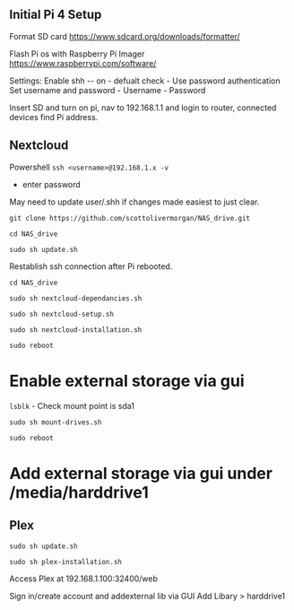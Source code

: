 ## Initial Pi 4 Setup
Format SD card
https://www.sdcard.org/downloads/formatter/

Flash Pi os with Raspberry Pi Imager
https://www.raspberrypi.com/software/

Settings:
Enable shh -- on
    - defualt check - Use password authentication
Set username and password
    - Username <username>
    - Password <password>

Insert SD and turn on pi, nav to 192.168.1.1 and login to router, connected devices find Pi address.

## Nextcloud 

Powershell
``ssh <username>@192.168.1.x -v``
- enter password

May need to update user/.shh if changes made easiest to just clear.

``git clone https://github.com/scottolivermorgan/NAS_drive.git``

``cd NAS_drive``

``sudo sh update.sh``

Restablish ssh connection after Pi rebooted.

``cd NAS_drive``

``sudo sh nextcloud-dependancies.sh``

``sudo sh nextcloud-setup.sh``

``sudo sh nextcloud-installation.sh``

``sudo reboot``

# Enable external storage via gui

``lsblk``     - Check mount point is sda1

``sudo sh mount-drives.sh``

``sudo reboot``

# Add external storage via gui under /media/harddrive1

## Plex

``sudo sh update.sh``

``sudo sh plex-installation.sh``

Access Plex at 192.168.1.100:32400/web

Sign in/create account and addexternal lib via GUI
Add Libary > harddrive1
